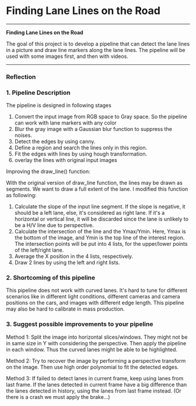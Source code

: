 # **Finding Lane Lines on the Road** 



---

**Finding Lane Lines on the Road**

The goal of this project is to develop a pipeline that can detect the lane lines in a picture and draw line markers along the lane lines.  The pipeline will be used with some images first, and then with videos. 

---

### Reflection

### 1. Pipeline Description

The pipeline is designed in following stages

1. Convert the input image from RGB space to Gray space. So the pipeline can work with lane markers with any color
2. Blur the gray image with a Gaussian blur function to suppress the noises.
3. Detect the edges by using canny. 
4. Define a region and search the lines only in this region.
5. Fit the edges with lines by using hough transformation.
6. overlay the lines with original input images

Improving the draw_line() function:

With the original version of draw_line function, the lines may be drawn as segments. We want to draw a full extent of the lane. I modified this function as following:

1.  Calculate the slope of the input line segment. If the slope is negative, it should be a left lane, else, it's considered as right lane. If it's a horizontal or vertical line, it will be discarded since the lane is unlikely to be a H/V line due to perspective.
2. Calculate the intersection of the line and the Ymax/Ymin. Here, Ymax is the bottom of the image, and Ymin is the top line of the interest region. The intersection points will be put into 4 lists, for the upper/lower points of the left/right lane.
3. Average the X position in the 4 lists, respectively.
4. Draw 2 lines by using the left and right lists.   


### 2. Shortcoming of this pipeline


This pipeline does not work with curved lanes. It's hard to tune for different scenarios like in different light conditions, different cameras and camera positions on the cars, and images with different edge length. This pipeline may also be hard to calibrate in mass production. 




### 3. Suggest possible improvements to your pipeline

Method 1: Split the image into horizontal slices/windows. They might not be in same size in Y with considering the perspective. Then apply the pipeline in each window. Thus the curved lanes might be able to be highlighted.

Method 2: Try to recover the image by performing a perspective transform on the image. Then use high order polynomial to fit the detected edges.

Method 3: If failed to detect lanes in current frame, keep using lanes from last frame. If the lanes detected in current frame have a big difference than the lanes detected in history, using the lanes from last frame instead. (Or there is a crash we must apply the brake...) 